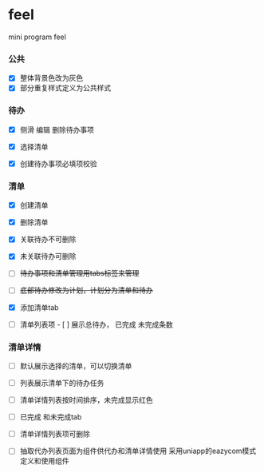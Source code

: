 # feel
mini program feel

### 公共

- [x] 整体背景色改为灰色
- [x] 部分重复样式定义为公共样式

### 待办

- [x] 侧滑 编辑 删除待办事项
- [x] 选择清单

- [x] 创建待办事项必填项校验

### 清单

- [x] 创建清单
- [x] 删除清单
- [x] 关联待办不可删除
- [x] 未关联待办可删除
- [ ] ~~待办事项和清单管理用tabs标签来管理~~
- [ ] ~~底部待办修改为计划，计划分为清单和待办~~
- [x] 添加清单tab
- [ ] 清单列表项
      - [ ] 展示总待办， 已完成 未完成条数






### 清单详情

- [ ] 默认展示选择的清单，可以切换清单


- [ ] 列表展示清单下的待办任务


- [ ] 清单详情列表按时间排序，未完成显示红色

- [ ] 已完成 和未完成tab

- [ ] 清单详情列表项可删除

- [ ] 抽取代办列表页面为组件供代办和清单详情使用 采用uniapp的eazycom模式定义和使用组件

      ​




